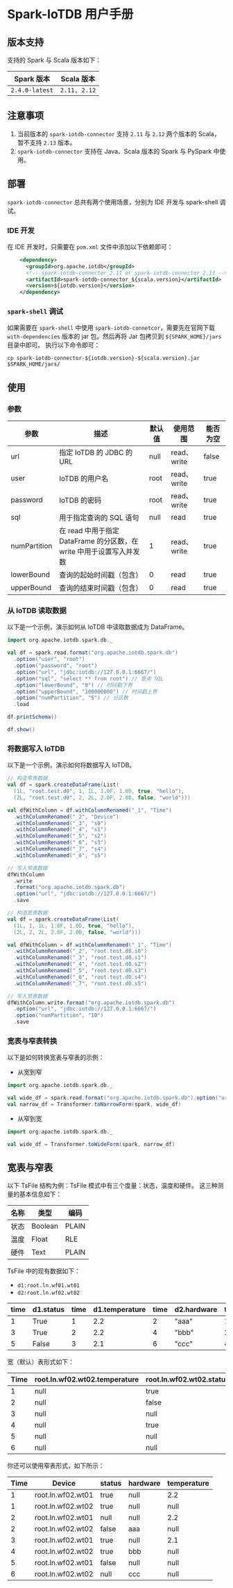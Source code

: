 <!--

    Licensed to the Apache Software Foundation (ASF) under one
    or more contributor license agreements.  See the NOTICE file
    distributed with this work for additional information
    regarding copyright ownership.  The ASF licenses this file
    to you under the Apache License, Version 2.0 (the
    "License"); you may not use this file except in compliance
    with the License.  You may obtain a copy of the License at
    
        http://www.apache.org/licenses/LICENSE-2.0
    
    Unless required by applicable law or agreed to in writing,
    software distributed under the License is distributed on an
    "AS IS" BASIS, WITHOUT WARRANTIES OR CONDITIONS OF ANY
    KIND, either express or implied.  See the License for the
    specific language governing permissions and limitations
    under the License.

-->

# Spark-IoTDB 用户手册

## 版本支持

支持的 Spark 与 Scala 版本如下：

| Spark 版本       | Scala 版本     |
|----------------|--------------|
| `2.4.0-latest` | `2.11, 2.12` |

## 注意事项

1. 当前版本的 `spark-iotdb-connector` 支持 `2.11` 与 `2.12` 两个版本的 Scala，暂不支持 `2.13` 版本。
2. `spark-iotdb-connector` 支持在 Java、Scala 版本的 Spark 与 PySpark 中使用。

## 部署

`spark-iotdb-connector` 总共有两个使用场景，分别为 IDE 开发与 spark-shell 调试。

### IDE 开发

在 IDE 开发时，只需要在 `pom.xml` 文件中添加以下依赖即可：

``` xml
    <dependency>
      <groupId>org.apache.iotdb</groupId>
      <!-- spark-iotdb-connector_2.11 or spark-iotdb-connector_2.13 -->
      <artifactId>spark-iotdb-connector_${scala.version}</artifactId>
      <version>${iotdb.version}</version>
    </dependency>
```

### `spark-shell` 调试

如果需要在 `spark-shell` 中使用 `spark-iotdb-connetcor`，需要先在官网下载 `with-dependencies` 版本的 jar 包。然后再将 Jar 包拷贝到 `${SPARK_HOME}/jars` 目录中即可。
执行以下命令即可：

```shell
cp spark-iotdb-connector-${iotdb.version}-${scala.version}.jar $SPARK_HOME/jars/
```

## 使用

### 参数

| 参数           | 描述                                             | 默认值  | 使用范围       | 能否为空  |
|--------------|------------------------------------------------|------|------------|-------|
| url          | 指定 IoTDB 的 JDBC 的 URL                          | null | read、write | false |
| user         | IoTDB 的用户名                                     | root | read、write | true  |
| password     | IoTDB 的密码                                      | root | read、write | true  |
| sql          | 用于指定查询的 SQL 语句                                 | null | read       | true  |
| numPartition | 在 read 中用于指定 DataFrame 的分区数，在 write 中用于设置写入并发数 | 1    | read、write | true  |
| lowerBound   | 查询的起始时间戳（包含）                                   | 0    | read       | true  |
| upperBound   | 查询的结束时间戳（包含）                                   | 0    | read       | true  |

### 从 IoTDB 读取数据

以下是一个示例，演示如何从 IoTDB 中读取数据成为 DataFrame。

```scala
import org.apache.iotdb.spark.db._

val df = spark.read.format("org.apache.iotdb.spark.db")
  .option("user", "root")
  .option("password", "root")
  .option("url", "jdbc:iotdb://127.0.0.1:6667/")
  .option("sql", "select ** from root") // 查询 SQL
  .option("lowerBound", "0") // 时间戳下界
  .option("upperBound", "100000000") // 时间戳上界
  .option("numPartition", "5") // 分区数
  .load

df.printSchema()

df.show()
```

### 将数据写入 IoTDB

以下是一个示例，演示如何将数据写入 IoTDB。

```scala
// 构造窄表数据
val df = spark.createDataFrame(List(
  (1L, "root.test.d0", 1, 1L, 1.0F, 1.0D, true, "hello"),
  (2L, "root.test.d0", 2, 2L, 2.0F, 2.0D, false, "world")))

val dfWithColumn = df.withColumnRenamed("_1", "Time")
  .withColumnRenamed("_2", "Device")
  .withColumnRenamed("_3", "s0")
  .withColumnRenamed("_4", "s1")
  .withColumnRenamed("_5", "s2")
  .withColumnRenamed("_6", "s3")
  .withColumnRenamed("_7", "s4")
  .withColumnRenamed("_8", "s5")

// 写入窄表数据
dfWithColumn
  .write
  .format("org.apache.iotdb.spark.db")
  .option("url", "jdbc:iotdb://127.0.0.1:6667/")
  .save

// 构造宽表数据
val df = spark.createDataFrame(List(
  (1L, 1, 1L, 1.0F, 1.0D, true, "hello"),
  (2L, 2, 2L, 2.0F, 2.0D, false, "world")))

val dfWithColumn = df.withColumnRenamed("_1", "Time")
  .withColumnRenamed("_2", "root.test.d0.s0")
  .withColumnRenamed("_3", "root.test.d0.s1")
  .withColumnRenamed("_4", "root.test.d0.s2")
  .withColumnRenamed("_5", "root.test.d0.s3")
  .withColumnRenamed("_6", "root.test.d0.s4")
  .withColumnRenamed("_7", "root.test.d0.s5")

// 写入宽表数据
dfWithColumn.write.format("org.apache.iotdb.spark.db")
  .option("url", "jdbc:iotdb://127.0.0.1:6667/")
  .option("numPartition", "10")
  .save
```

### 宽表与窄表转换

以下是如何转换宽表与窄表的示例：

* 从宽到窄

```scala
import org.apache.iotdb.spark.db._

val wide_df = spark.read.format("org.apache.iotdb.spark.db").option("url", "jdbc:iotdb://127.0.0.1:6667/").option("sql", "select * from root.** where time < 1100 and time > 1000").load
val narrow_df = Transformer.toNarrowForm(spark, wide_df)
```

* 从窄到宽

```scala
import org.apache.iotdb.spark.db._

val wide_df = Transformer.toWideForm(spark, narrow_df)
```

## 宽表与窄表

以下 TsFile 结构为例：TsFile 模式中有三个度量：状态，温度和硬件。 这三种测量的基本信息如下：

| 名称  | 类型      | 编码    |
|-----|---------|-------|
| 状态  | Boolean | PLAIN |
| 温度  | Float   | RLE   |
| 硬件  | Text    | PLAIN |

TsFile 中的现有数据如下：

* `d1:root.ln.wf01.wt01`
* `d2:root.ln.wf02.wt02`

| time | d1.status | time | d1.temperature | time | d2.hardware | time | d2.status |
|------|-----------|------|----------------|------|-------------|------|-----------|
| 1    | True      | 1    | 2.2            | 2    | "aaa"       | 1    | True      |
| 3    | True      | 2    | 2.2            | 4    | "bbb"       | 2    | False     |
| 5    | False     | 3    | 2.1            | 6    | "ccc"       | 4    | True      |

宽（默认）表形式如下：

| Time | root.ln.wf02.wt02.temperature | root.ln.wf02.wt02.status | root.ln.wf02.wt02.hardware | root.ln.wf01.wt01.temperature | root.ln.wf01.wt01.status | root.ln.wf01.wt01.hardware |
|------|-------------------------------|--------------------------|----------------------------|-------------------------------|--------------------------|----------------------------|
| 1    | null                          | true                     | null                       | 2.2                           | true                     | null                       |
| 2    | null                          | false                    | aaa                        | 2.2                           | null                     | null                       |
| 3    | null                          | null                     | null                       | 2.1                           | true                     | null                       |
| 4    | null                          | true                     | bbb                        | null                          | null                     | null                       |
| 5    | null                          | null                     | null                       | null                          | false                    | null                       |
| 6    | null                          | null                     | ccc                        | null                          | null                     | null                       |

你还可以使用窄表形式，如下所示：

| Time | Device            | status | hardware | temperature |
|------|-------------------|--------|----------|-------------|
| 1    | root.ln.wf02.wt01 | true   | null     | 2.2         |
| 1    | root.ln.wf02.wt02 | true   | null     | null        |
| 2    | root.ln.wf02.wt01 | null   | null     | 2.2         |
| 2    | root.ln.wf02.wt02 | false  | aaa      | null        |
| 3    | root.ln.wf02.wt01 | true   | null     | 2.1         |
| 4    | root.ln.wf02.wt02 | true   | bbb      | null        |
| 5    | root.ln.wf02.wt01 | false  | null     | null        |
| 6    | root.ln.wf02.wt02 | null   | ccc      | null        |
